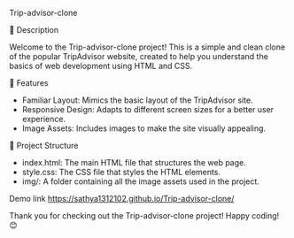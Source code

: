 Trip-advisor-clone

🌟 Description

Welcome to the Trip-advisor-clone project! This is a simple and clean clone of the popular TripAdvisor website, created to help you understand the basics of web development using HTML and CSS.


🚀 Features

* Familiar Layout: Mimics the basic layout of the TripAdvisor site.
* Responsive Design: Adapts to different screen sizes for a better user experience.
* Image Assets: Includes images to make the site visually appealing.
  
📁 Project Structure

* index.html: The main HTML file that structures the web page.
* style.css: The CSS file that styles the HTML elements.
* img/: A folder containing all the image assets used in the project.

Demo link https://sathya1312102.github.io/Trip-advisor-clone/

Thank you for checking out the Trip-advisor-clone project! Happy coding! 😊
